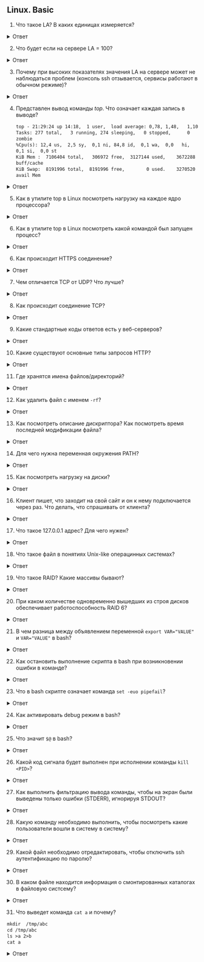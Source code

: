 ## Linux. Basic

1. Что такое LA? В каких единицах измеряется?
<details>
  <summary>Ответ</summary>
  LA (load average) -- параметр, определяющий среднюю нагрузку на систему за период времени (1 мин, 5 минут, 15 минут). Изменяется в количестве задач на одно ядро процессора. На нагрузку системы также влияет количество задач ввода-вывода и задержка сети. Также влияние на расчета LA оказывает: 1. Технология Hyper-Threading, которая делит одно физическое ядро на 2 логических, 2. Технология Turbo Bust, которая позволяет разгонять тактовую частоту процессора и работать на частоте выше заявленной, т.е. выше номинальной частоты (время на обработку одной задачи уменьшается). 
</details>

2. Что будет если на сервере LA = 100? 
<details>
  <summary>Ответ</summary>
  Вероятно, что на сервере будет наблюдаться замедленная работа сервисов, но если параметр LA равен количеству ядер в системе или количеству потоков в системе, то данная нагрузка является нормальной.
</details>

3. Почему при высоких показателях значения LA на сервере может не наблюдаться проблем (консоль ssh отзывается, сервисы работают в обычном режиме)?
<details>
  <summary>Ответ</summary>

  На параметр нагрузки LA влияет также и ожидание ввода-вывода (параметр *wa* в утилите *top*) в дисков и задержка сети. Данные параметры могут не влиять на работу основных сервисов в системе, но учитываются при расчете общей нагрузки на систему. 

</details>

4. Представлен вывод команды *top*. Что означает каждая запись в выводе?
   ```
   top - 21:29:24 up 14:18,  1 user,  load average: 0,78, 1,48,   1,10
   Tasks: 277 total,   3 running, 274 sleeping,   0 stopped,      0 zombie
   %Cpu(s): 12,4 us,  2,5 sy,  0,1 ni, 84,8 id,  0,1 wa,  0,0   hi,  0,1 si,  0,0 st
   KiB Mem :  7106404 total,   306972 free,  3127144 used,    3672288 buff/cache
   KiB Swap:  8191996 total,  8191996 free,        0 used.    3270520 avail Mem 
   ```

<details>
  <summary>Ответ</summary>

*top* - название утилиты.

*21:29:24* - текущее время системы.

*up 14:18* - сколько часов:минут система работает с момента последнего запуска.

*1 user* - количество пользователей авторизованных в системе.

*load average: 0,78, 1,48, 1,10* - параметр средней нагрузки на систему за период времени 1 минута, 5 минут, 15 минут.

*277 total* - всего процессов в системе.

*3 running* - количество процессов в работе.

*274 sleeping* - количество процессов в состоянии sleeping: ожидает какого-либо события или сигнала.

*0 stopped* - количество приостановленных процессов сигналом STOP или выполнением трассировки.

*0 zombie* - количество зомби-процессов, которые завершили своё выполнение, но присутствующие в системе, чтобы дать родительскому процессу считать свой код завершения.

| Параметр | Описание |
|-------------------------------|------------------------------------------------------------------------------------------------|
| us (user) | Использование процессора пользовательским процессами |
| sy (system) | Использование процессора системным процессами |
| ni (nice) | Использование процессора процессами с измененным приоритетом с помощью команды nice |
| id (idle) | Простой процессора. Можно сказать, что это свободные ресурсы |
| wa (IO-wait) | Говорит о простое, связанным с вводом/выводом |
| hi (hardware interrupts) | Показывает сколько процессорного времени было потрачено на обслуживание аппаратного прерывания |
| si (software interrupts) | Показывает сколько процессорного времени было потрачено на обслуживание софтверного прерывания |
| st (stolen by the hypervisor) | Показывает сколько процессорного времени было «украдено» гипервизором |

KiB Mem - количество оперативной памяти в кибибайтах (кратно 1024):
*7106404 total* -- всего доступно оперативной памяти в системе,
*306972 free* -- свободно оперативной памяти для использования,
*3127144 used* -- использовано оперативной памяти,
*3672288 buff/cache* -- буферизовано/закешировано оперативной памяти.

*KiB Swap* - количество swap-памяти в кибибайтах (кратно 1024), которые выделено на диске:
*8191996 total* - всего выделено swap-памяти,
*8191996 free* - свободно swap-памяти
*0 used* - использовано swap-памяти,
*3270520 avail Mem* - доступно для использования swap-памяти.

</details>

5. Как в утилите top в Linux посмотреть нагрузку на каждое ядро процессора?

<details>
  <summary>Ответ</summary>

  В утилите top нажать `1`, чтобы отобразить все ядра в системе.

</details>

6. Как в утилите top в Linux посмотреть какой командой был запущен процесс?

<details>
  <summary>Ответ</summary>

  В утилите top нажать `c`, чтобы отобразить команды, которыми были запущены процессы.

</details>

6. Как происходит HTTPS соединение?

<details>
  <summary>Ответ</summary>

Когда вы вводите адрес сайта в браузере, он спрашивает у сервера, установлен ли для сайта сертификат. В ответ сервер отправляет общую информацию об SSL-сертификате и публичный ключ, то есть сам сертификат. Браузер сверяет информацию со списком авторизованных центров сертификации. Если всё в порядке, браузер генерирует сеансовый ключ, зашифровывает его публичным ключом и отправляет на сервер. Сервер расшифровывает сообщение и сохраняет сеансовый ключ. После этого между браузером и сайтом устанавливается безопасное соединение через протокол HTTPS.

![https-process](imgs/https.png)

</details>

7. Чем отличается TCP от UDP? Что лучше?

<details>
  <summary>Ответ</summary>

TCP – транспортный протокол передачи данных в сетях TCP/IP, предназначен для управления передачей данных интернета. Пакеты в TCP называются сегментами.
Ориентирован на соединение, используется для передачи данных (электронная почта, файлы, сообщения). При определении потери пакетов будет выполнен перезапрос потерянных пакетов.

UDP – транспортный протокол, передающий сообщения-датаграммы без необходимости установки соединения в IP-сети. Не ориентирован на установление соединения, используется в потоковой передаче данных (IPTV, VoIP). При потере пакетов перезапроса потерянных пакетов не происходит.

Нельзя сказать, что TCP лучше UDP, т.к. данные транспортные протоколы используются для различных типов передачи трафика.

</details>

8. Как происходит соединение TCP?

<details>
  <summary>Ответ</summary>

![TCP_Handshake](imgs/tcp-connection.png)

1. Клиент, который намеревается установить соединение, посылает серверу сегмент с номером последовательности и флагом SYN.
Дальнейший алгоритм:
Сервер получает сегмент, запоминает номер последовательности и пытается создать сокет (буферы и управляющие структуры памяти) для обслуживания нового клиента;
В случае успеха сервер посылает клиенту сегмент с номером последовательности и флагами SYN и ACK, и переходит в состояние SYN-RECEIVED;
​В случае неудачи сервер посылает клиенту сегмент с флагом RST.
2. Если клиент получает сегмент с флагом SYN, то он запоминает номер последовательности и посылает сегмент с флагом ACK.
Дальнейший алгоритм:
Если он одновременно получает и флаг ACK (что обычно и происходит), то он переходит в состояние ESTABLISHED;
Если клиент получает сегмент с флагом RST, то он прекращает попытки соединиться;
Если клиент не получает ответа в течение 10 секунд, то он повторяет процесс соединения заново.

3. Если сервер в состоянии SYN-RECEIVED получает сегмент с флагом ACK, то он переходит в состояние ESTABLISHED.
В противном случае после тайм-аута он закрывает сокет и переходит в состояние CLOSED.
Процесс называется «трёхэтапным рукопожатием» (англ. three way handshake), так как несмотря на то что возможен процесс установления соединения с использованием четырёх сегментов (SYN в сторону сервера, ACK в сторону клиента, SYN в сторону клиента, ACK в сторону сервера), на практике для экономии времени используется три сегмента.

</details>

9. Какие стандартные коды ответов есть у веб-серверов?

<details>
  <summary>Ответ</summary>

 - 1XX — информационные коды. Они отвечают за процесс передачи данных. Это временные коды, они информируют о том, что запрос принят и обработка будет продолжаться.
 - 2XX — успешная обработка. Запрос был получен и успешно обработан сервером.
 - 3XX — перенаправление (редирект). Эти ответы сервера гласят, что нужно предпринять дальнейшие действия для выполнения запроса. Например, сделать запрос по другому адресу.
 - 4XX — ошибка пользователя. Это значит, что запрос не может быть выполнен по его вине.
 - 5XX — ошибка сервера. Эти коды возникают из-за ошибок на стороне сервера. В данном случае пользователь всё сделал правильно, но сервер не может выполнить запрос. Для кодов этого класса сервер обязательно показывает сообщение, что не может обработать запрос и по какой причине.

</details>

10. Какие существуют основные типы запросов HTTP?

<details>
  <summary>Ответ</summary>

Два наиболее часто используемых видов HTTP запросов это: GET и POST.

GET - запрашивает данные с определенного ресурса (сайта).
POST - отправляет данные на сервер для последующей их обработки.

Особенности GET запроса:
 - Может быть закэширован
 - Остается в истории браузера
 - Может быть закладкой в браузере
 - Не должен использоваться при работе с крайне важными данными
 - Имеет ограниченную длину
 - Должен применяться только для получения данных

Особенности POST запроса:
 - Не кэшируется
 - Не может быть закладкой в браузере
 - Не остаётся в истории браузера
 - Нет ограничений по длине запроса

| Заголовок | Описание |
|-----------|---------------------------------------------------------------------------------------------|
| HEAD | Тоже самое что GET, однако возвращает только HTTP заголовки и не возвращает тело документа. |
| DELETE | Удаляет определенный ресурс. |
| PUT | Загружает представление определенного URI. |
| OPTIONS | Возвращает список видов запросов, поддерживаемых веб-сервером. |
| CONNECT | Создает прозрачный TCP/IP туннель для передачи запросов. |

</details>

11. Где хранятся имена файлов/директорий?
<details>
  <summary>Ответ</summary>

 - Inodes не содержат имён файлов, только другие метаданные файла. 
 - Каталоги Unix представляют собой списки ассоциативных структур, каждая из которых содержит одно имя файла и один номер индекса.
 - Драйвер файловой системы должен найти каталог, ищущий определенное имя файла, а затем преобразовать имя файла в правильный соответствующий номер индекса.

Таким образом имя файла/директории хранится в информационной структуре каталов.
![Структура каталогов](imgs/inf_struct_catalogs.gif)

</details>

12. Как удалить файл с именем `-rf`?

<details>
  <summary>Ответ</summary>

```
rm ./-rf
```

</details>

13. Как посмотреть описание дискриптора? Как посмотреть время последней модификации файла?

<details>
  <summary>Ответ</summary>

Посмотреть полную информацию по дискриптору возможно командой `stat <path_to_file>`.
Время модификации:
```
stat --format=%y dira
```

</details>

14. Для чего нужна переменная окружения PATH?

<details>
  <summary>Ответ</summary>

Переменная окружения PATH содержит абсолютные пути директорий, в которых производится поиск исполняемых файлов при вводе команд

</details>

15. Как посмотреть нагрузку на диски?

<details>
  <summary>Ответ</summary>

Установить утилиту `sysstat`, проверить нагрузку на диски `iostat -xtc`.

</details>

16. Клиент пишет, что заходит на свой сайт и он к нему подключается через раз. Что делать, что спрашивать от клиента? 

<details>
  <summary>Ответ</summary>

Необходимо спросить у клиента какую ошибку он наблюдает при неудачном запросе сайта, в какое время. Если проблема периодическая, то возможно проблема на стороне провайдера клиента. Необходимо запросить у клиента анализ сети с помощью утилит `traceroute`, `mtr` с того узла, где он наблюдает проблему и до сайта

</details>

17. Что такое 127.0.0.1 адрес? Для чего нужен?

<details>
  <summary>Ответ</summary>

127.0.0.1 адрес или localhost доменное имя, а также зарезервированная сеть 127.0.0.1/8 частных IP адресов предназначены для тестирования программы на той же физической машине, где она запускается.

Использование адреса 127.0.0.1 позволяет устанавливать соединение и передавать информацию для программ-серверов, работающих на том же компьютере, что и программа-клиент, независимо от конфигурации аппаратных сетевых средств компьютера (не требуется сетевая карта, модем, и прочее коммуникационное оборудование, интерфейс реализуется при помощи драйвера псевдоустройства в ядре операционной системы)

Так же адрес 127.0.0.1 устанавливается для запрета доступа к сервису из внешней сети. Например: 
```
docker run -d -p 127.0.0.1:3306:3306 mysql
```

</details>

18. Что такое файл в понятиях Unix-like операцинных системах?

<details>
  <summary>Ответ</summary>

Файлы - это объекты, в которые мы записываем информацию и наши данные, исполняемые файлы, но кроме этих привычных нам понятий здесь есть файлы специального назначения - файлы устройств, файлы туннелей, сокетов и многое другое.

Типы файлов в Linux:
- Обычные файлы, для хранения информации;
- Специальные файлы - для устройств и туннелей;
- Директории.

</details>

19. Что такое RAID? Какие массивы бывают?

<details>
  <summary>Ответ</summary>

RAID (Redundant Array of Independent Disks) - избыточный массив независимых дисков, технология виртуализации данных для объединения нескольких физических дисковых устройств в логический модуль для повышения отказоустойчивости и производительности.

В зависимости от количества дисков и класса отказоустойчивости существуют следующие основные типы RAID:
RAID 0:
RAID 1:
RAID 5:
RAID 6:
RAID 10:

</details>

20. При каком количестве одновременно вышедших из строя дисков обеспечивает работоспособность RAID 6?

<details>
  <summary>Ответ</summary>

2 диска.

</details>

21. В чем разница между объявлением переменной `export VAR="VALUE"` и `VAR="VALUE"` в bash?

<details>
  <summary>Ответ</summary>

При объявлении переменной через export - переменная будет доступна в любых других процессах, при обычном объявлении переменной - переменная будет доступна только в запущенном процессе.

</details>

22. Как остановить выполнение скрипта в bash при возникновении ошибки в команде?

<details>
  <summary>Ответ</summary>

Команда `set -e` завершит скрипт с ошибкой, в случае, если в нижеследующем bash коде будет обнаружена ошибка. По-умолчанию bash скрипт продолжает работу, если в ходе выполнения возникла ошибка.

</details>

23. Что в bash скрипте означает команда `set -euo pipefail`?

<details>
  <summary>Ответ</summary>

Команда `set` устанавливает аттрибуты оболочки с опеределенных опций.
Опция `-e` - означает, что скрипт будет остановлен, когда произойдет ошибка в ходе его выполнения.
Опция `-u` - означает, что скрипт будет остановлен, если в ходе скрипта, будет обнаружена переменная, которая не определена.
Опция `-o pipefail` - означает, что скрипт будет остановлен, если в ходе пайплайна команд будет выявлена ошибка. 

</details>

24. Как активировать debug режим в bash?

<details>
  <summary>Ответ</summary>

Команда `set -x` в начале скрипта активирует вывод в консоль debug информации.

</details>

25. Что значит `$@` в bash?

<details>
  <summary>Ответ</summary>

`$@` - все параметры переданные скрипту.

</details>

26. Какой код сигнала будет выполнен при исполнении команды `kill <PID>`?

<details>
  <summary>Ответ</summary>

Сигнал SIGTERM (код 15) - это сигнал по-умолчанию отправляемый при вызове команды kill. Это указывает процессу на завершение работы и обычно считается сигналом для использования при чистом завершении работы.

</details>

27. Как выполнить фильтрацию вывода команды, чтобы на экран были выведены только ошибки (STDERR), игнорируя STDOUT?

<details>
  <summary>Ответ</summary>

```
cmd 2>&1 >/dev/null | grep pattern
```

</details>

28. Какую команду необходимо выполнить, чтобы посмотреть какие пользователи вошли в систему в систему?

<details>
  <summary>Ответ</summary>

Команда `w` покажет список пользователей, которые вошли на сервер.

</details>

29. Какой файл необходимо отредактировать, чтобы отключить ssh аутентификацию по паролю?

<details>
  <summary>Ответ</summary>

Необходимо редактировать файл `/etc/ssh/sshd_config`, отвечающий за конфигурацию сервиса ssh.

</details>

30. В каком файле находится информация о смонтированных каталогах в файловую систсему?

<details>
  <summary>Ответ</summary>

Файл `/etc/fstab` содержит информацию о смонтированных каталогах в файловую систему. 

</details>

31. Что выведет команда `cat a` и почему?
```
mkdir  /tmp/abc
cd /tmp/abc
ls >a 2>b
cat a
```

<details>
  <summary>Ответ</summary>

`cat a` выведет
```
a
b
```
Обработка команды идёт справа налево. Сначала создается файл *b*, потом создается файл *a*, команда `ls` отображает список файлов в текущей директории (файлы *a* и *b* уже созданы) в одну колонну и перенаправляет стандартный поток вывода (`>`) в файл *a*, а стандартный поток ошибок `2` в файл *b*. 

</details>